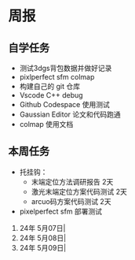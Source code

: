 # 周报

## 自学任务

- 测试3dgs背包数据并做好记录
- pixlperfect sfm colmap
- 构建自己的 git 仓库
- Vscode C++ debug
- Github Codespace 使用测试
- Gaussian Editor 论文和代码跑通
- colmap 使用文档

## 本周任务
- 托挂钩：
	- 末端定位方法调研报告 2天
	- 激光末端定位方案代码测试 2天
	- arcuo码方案代码测试 2天
- pixelperfect sfm 部署测试 


1. 24年 5月07日|  
2. 24年 5月08日| 
3. 24年 5月09日| 